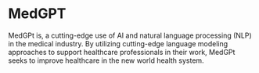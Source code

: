 # MedGPT
MedGPt is, a cutting-edge use of AI and natural language processing (NLP) in the medical industry. By utilizing cutting-edge language modeling approaches to support healthcare professionals in their work, MedGPt seeks to improve healthcare in the new world health system.
